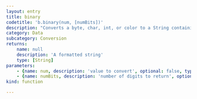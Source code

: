 ```yaml
---
layout: entry
title: binary
codetitle: 'b.binary(num, [numBits])'
description: "Converts a byte, char, int, or color to a String containing the\nequivalent binary notation. For example color(0, 102, 153, 255)\nwill convert to the String \"11111111000000000110011010011001\". This\nfunction can help make your geeky debugging sessions much happier."
category: Data
subcategory: Conversion
returns:
    name: null
    description: 'A formatted string'
    type: [String]
parameters:
    - {name: num, description: 'value to convert', optional: false, type: [Number]}
    - {name: numBits, description: 'number of digits to return', optional: true, type: [Number]}
kind: function

---
```

